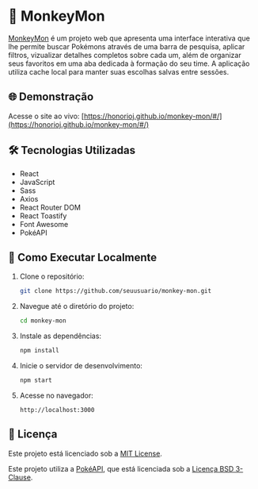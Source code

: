 # 🐒 MonkeyMon

[MonkeyMon](https://honorioj.github.io/monkey-mon/#/) é um projeto web que apresenta uma interface interativa que lhe permite buscar Pokémons através de uma barra de pesquisa, aplicar filtros, vizualizar detalhes completos sobre cada um, além de organizar seus favoritos em uma aba dedicada à formação do seu time. A aplicação utiliza cache local para manter suas escolhas salvas entre sessões.

## 🌐 Demonstração

Acesse o site ao vivo: [https://honorioj.github.io/monkey-mon/#/](https://honorioj.github.io/monkey-mon/#/)

## 🛠️ Tecnologias Utilizadas

- React
- JavaScript
- Sass
- Axios
- React Router DOM
- React Toastify
- Font Awesome
- PokéAPI

## 🚀 Como Executar Localmente

1. Clone o repositório:
   ```bash
   git clone https://github.com/seuusuario/monkey-mon.git
   ```

2. Navegue até o diretório do projeto:
   ```bash
   cd monkey-mon
   ```

3. Instale as dependências:
   ```bash
   npm install
   ```

4. Inicie o servidor de desenvolvimento:
   ```bash
   npm start
   ```

5. Acesse no navegador:
   ```
   http://localhost:3000
   ```

## 📄 Licença

Este projeto está licenciado sob a [MIT License](LICENSE).

Este projeto utiliza a [PokéAPI](https://pokeapi.co/), que está licenciada sob a [Licença BSD 3-Clause](https://github.com/PokeAPI/pokeapi/blob/master/LICENSE.md).